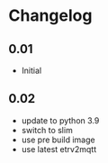 # Changelog

## 0.01

- Initial

## 0.02

- update to python 3.9
- switch to slim
- use pre build image
- use latest etrv2mqtt
